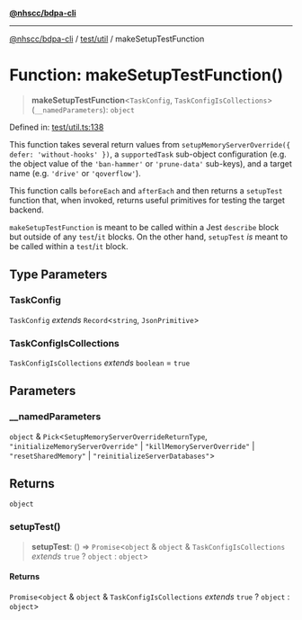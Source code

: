 [**@nhscc/bdpa-cli**](../../../README.md)

***

[@nhscc/bdpa-cli](../../../README.md) / [test/util](../README.md) / makeSetupTestFunction

# Function: makeSetupTestFunction()

> **makeSetupTestFunction**\<`TaskConfig`, `TaskConfigIsCollections`\>(`__namedParameters`): `object`

Defined in: [test/util.ts:138](https://github.com/nhscc/bdpa-cli/blob/c8a325cdd3d6bbbd34604fbd2249eb233fe4776a/test/util.ts#L138)

This function takes several return values from `setupMemoryServerOverride({
defer: 'without-hooks' })`, a `supportedTask` sub-object configuration (e.g.
the object value of the `'ban-hammer'` or `'prune-data'` sub-keys), and a
target name (e.g. `'drive'` or `'qoverflow'`).

This function calls `beforeEach` and `afterEach` and then returns a
`setupTest` function that, when invoked, returns useful primitives for
testing the target backend.

`makeSetupTestFunction` is meant to be called within a Jest `describe` block
but outside of any `test`/`it` blocks. On the other hand, `setupTest` _is_
meant to be called within a `test`/`it` block.

## Type Parameters

### TaskConfig

`TaskConfig` *extends* `Record`\<`string`, `JsonPrimitive`\>

### TaskConfigIsCollections

`TaskConfigIsCollections` *extends* `boolean` = `true`

## Parameters

### \_\_namedParameters

`object` & `Pick`\<`SetupMemoryServerOverrideReturnType`, `"initializeMemoryServerOverride"` \| `"killMemoryServerOverride"` \| `"resetSharedMemory"` \| `"reinitializeServerDatabases"`\>

## Returns

`object`

### setupTest()

> **setupTest**: () => `Promise`\<`object` & `object` & `TaskConfigIsCollections` *extends* `true` ? `object` : `object`\>

#### Returns

`Promise`\<`object` & `object` & `TaskConfigIsCollections` *extends* `true` ? `object` : `object`\>
